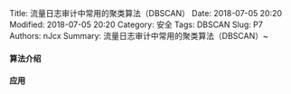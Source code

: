 Title: 流量日志审计中常用的聚类算法（DBSCAN）
Date: 2018-07-05 20:20
Modified: 2018-07-05 20:20
Category: 安全
Tags: DBSCAN
Slug: P7
Authors: nJcx
Summary: 流量日志审计中常用的聚类算法（DBSCAN）~



#### 算法介绍


#### 应用